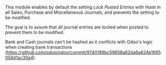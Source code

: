 This module enables by default the setting *Lock Posted Entries with
Hash* in all Sales, Purchase and Miscellaneous Journals, and prevents
the setting to be modified.

The goal is to assure that all journal entries are locked when posted to
prevent them to be modified.

Bank and Cash journals can't be hashed as it conflicts with Odoo's logic when
creating bank transactions (https://github.com/odoo/odoo/commit/9740189bc59658a62da6a624e166505841ac30a4).
